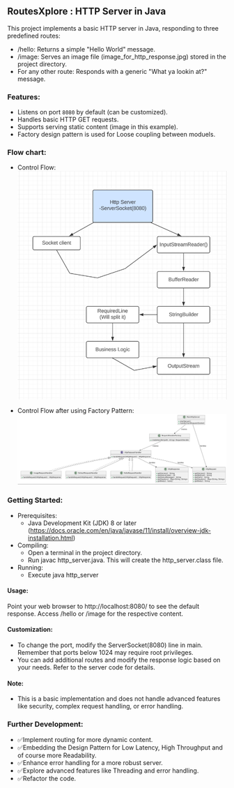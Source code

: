 ## RoutesXplore : HTTP Server in Java
This project implements a basic HTTP server in Java, responding to three predefined routes:
 * /hello: Returns a simple "Hello World" message.
 * /image: Serves an image file (image_for_http_response.jpg) stored in the project directory.
 * For any other route: Responds with a generic "What ya lookin at?" message.

### Features:
 * Listens on port `8080` by default (can be customized).
 * Handles basic HTTP GET requests.
 * Supports serving static content (image in this example).
 * Factory design pattern is used for Loose coupling between moduels.

 ### Flow chart:
 * Control Flow:
 ![alt text](httpServer.png)

 * Control Flow after using Factory Pattern:
 ![alt text](FactoryPattern/FactoryDesignDiagram.png)

### Getting Started:
 * Prerequisites:
   * Java Development Kit (JDK) 8 or later (https://docs.oracle.com/en/java/javase/11/install/overview-jdk-installation.html)
 * Compiling:
   * Open a terminal in the project directory.
   * Run javac http_server.java. This will create the http_server.class file.
 * Running:
   * Execute java http_server

#### Usage:
Point your web browser to http://localhost:8080/ to see the default response. Access /hello or /image for the respective content.

#### Customization:
 * To change the port, modify the ServerSocket(8080) line in main. Remember that ports below 1024 may require root privileges.
 * You can add additional routes and modify the response logic based on your needs. Refer to the server code for details.

#### Note:
 * This is a basic implementation and does not handle advanced features like security, complex request handling, or error handling.

### Further Development:
 * ✅Implement routing for more dynamic content.
 * ✅Embedding the Design Pattern for Low Latency, High Throughput and of course more Readability.
 * ✅Enhance error handling for a more robust server.
 * ✅Explore advanced features like Threading and error handling.
 * ✅Refactor the code.